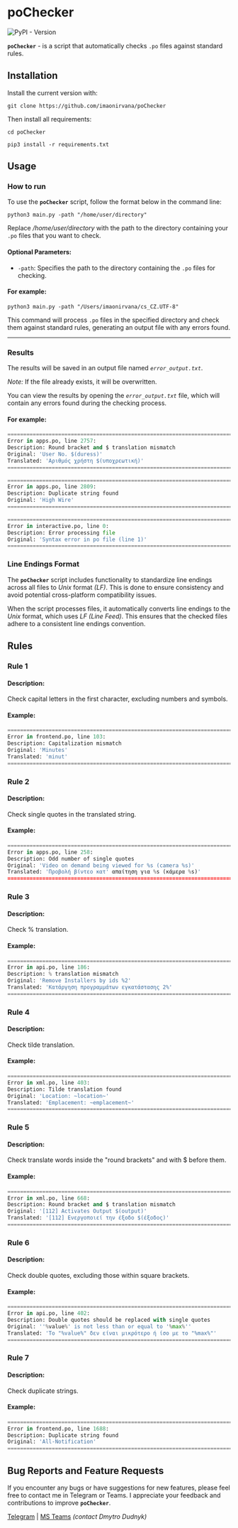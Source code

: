 # poChecker

![PyPI - Version](https://img.shields.io/pypi/v/polib)

**```poChecker```** - is a script that automatically checks ```.po``` files against standard rules.

## Installation

Install the current version with:

```shell
git clone https://github.com/imaonirvana/poChecker
```

Then install all requirements:

```shell
cd poChecker
```
```shell
pip3 install -r requirements.txt
```

## Usage

### How to run

To use the **```poChecker```** script, follow the format below in the command line:

```python3
python3 main.py -path "/home/user/directory"
```

Replace */home/user/directory* with the path to the directory containing your ```.po``` files that you want to check.

#### Optional Parameters:

+ ```-path```: Specifies the path to the directory containing the ```.po``` files for checking.

#### For example:

```python3
python3 main.py -path "/Users/imaonirvana/cs_CZ.UTF-8"
```

This command will process ```.po``` files in the specified directory and check them against standard rules, generating an output file with any errors found.

___

### Results

The results will be saved in an output file named *```error_output.txt```*.

*Note:* If the file already exists, it will be overwritten.

You can view the results by opening the *```error_output.txt```* file, which will contain any errors found during the checking process.

#### For example:
```python
===========================================================================
Error in apps.po, line 2757:
Description: Round bracket and $ translation mismatch
Original: 'User No. $(duress)'
Translated: 'Αριθμός χρήστη $(υποχρεωτική)'
===========================================================================

===========================================================================
Error in apps.po, line 2809:
Description: Duplicate string found
Original: 'High Wire'
===========================================================================

===========================================================================
Error in interactive.po, line 0:
Description: Error processing file
Original: 'Syntax error in po file (line 1)'
===========================================================================
```

### Line Endings Format

The **```poChecker```** script includes functionality to standardize line endings across all files to *Unix* format *(LF)*. This is done to ensure consistency and avoid potential cross-platform compatibility issues.

When the script processes files, it automatically converts line endings to the *Unix* format, which uses *LF (Line Feed)*. This ensures that the checked files adhere to a consistent line endings convention.

## Rules

### Rule 1

#### Description:

Check capital letters in the first character, excluding numbers and symbols.

#### Example:

```python
===========================================================================
Error in frontend.po, line 103:
Description: Capitalization mismatch
Original: 'Minutes'
Translated: 'minut'
===========================================================================
```

### Rule 2

#### Description:

Check single quotes in the translated string.

#### Example:

```python
===========================================================================
Error in apps.po, line 258:
Description: Odd number of single quotes
Original: 'Video on demand being viewed for %s (camera %s)'
Translated: 'Προβολή βίντεο κατ' απαίτηση για %s (κάμερα %s)'
===========================================================================
```

### Rule 3

#### Description:

Check % translation.

#### Example:

```python
===========================================================================
Error in api.po, line 186:
Description: % translation mismatch
Original: 'Remove Installers by ids %2'
Translated: 'Κατάργηση προγραμμάτων εγκατάστασης 2%'
===========================================================================
```

### Rule 4

#### Description:

Check tilde translation.

#### Example:

```python
===========================================================================
Error in xml.po, line 403:
Description: Tilde translation found
Original: 'Location: ~location~'
Translated: 'Emplacement: ~emplacement~'
===========================================================================
```

### Rule 5

#### Description:

Check translate words inside the "round brackets" and with $ before them.

#### Example:

```python
===========================================================================
Error in xml.po, line 668:
Description: Round bracket and $ translation mismatch
Original: '[112] Activates Output $(output)'
Translated: '[112] Ενεργοποιεί την έξοδο $(έξοδος)'
===========================================================================
```

### Rule 6

#### Description:

Check double quotes, excluding those within square brackets.

#### Example:

```python
===========================================================================
Error in api.po, line 402:
Description: Double quotes should be replaced with single quotes
Original: ''%value%' is not less than or equal to '%max%''
Translated: 'Το "%value%" δεν είναι μικρότερο ή ίσο με το "%max%"'
===========================================================================
```

### Rule 7

#### Description:

Check duplicate strings.

#### Example:

```python
===========================================================================
Error in frontend.po, line 1688:
Description: Duplicate string found
Original: 'All-Notification'
===========================================================================
```

## Bug Reports and Feature Requests

If you encounter any bugs or have suggestions for new features, please feel free to contact me in Telegram or Teams. I appreciate your feedback and contributions to improve **```poChecker```**.

[Telegram](https://t.me/imaonirvana "Telegram") | [MS Teams](https://teams.microsoft.com/ "MS Teams") *(contact Dmytro Dudnyk)*
